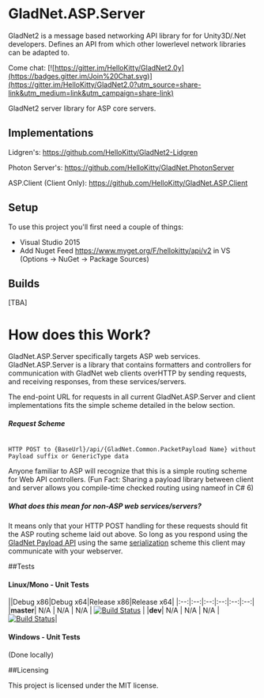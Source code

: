 # GladNet.ASP.Server

GladNet2 is a message based networking API library for for Unity3D/.Net developers. Defines an API from which other lowerlevel network libraries can be adapted to.

Come chat: [![https://gitter.im/HelloKitty/GladNet2.0y](https://badges.gitter.im/Join%20Chat.svg)](https://gitter.im/HelloKitty/GladNet2.0?utm_source=share-link&utm_medium=link&utm_campaign=share-link)

GladNet2 server library for ASP core servers.

## Implementations

Lidgren's: https://github.com/HelloKitty/GladNet2-Lidgren

Photon Server's: https://github.com/HelloKitty/GladNet.PhotonServer

ASP.Client (Client Only): https://github.com/HelloKitty/GladNet.ASP.Client

## Setup

To use this project you'll first need a couple of things:
  - Visual Studio 2015
  - Add Nuget Feed https://www.myget.org/F/hellokitty/api/v2 in VS (Options -> NuGet -> Package Sources)

## Builds

[TBA]

# How does this Work?

GladNet.ASP.Server specifically targets ASP web services. GladNet.ASP.Server is a library that contains formatters and controllers for communication with GladNet web clients overHTTP by sending requests, and receiving responses, from these services/servers. 

The end-point URL for requests in all current GladNet.ASP.Server and client implementations fits the simple scheme detailed in the below section.

##### Request Scheme

```

HTTP POST to {BaseUrl}/api/{GladNet.Common.PacketPayload Name} without Payload suffix or GenericType data

```

Anyone familiar to ASP will recognize that this is a simple routing scheme for Web API controllers. (Fun Fact: Sharing a payload library between client and server allows you compile-time checked routing using nameof in C# 6)

##### What does this mean for non-ASP web services/servers? 

It means only that your HTTP POST handling for these requests should fit the ASP routing scheme laid out above. So long as you respond using the [GladNet Payload API](https://github.com/HelloKitty/GladNet2/tree/master/src/GladNet.Payload) using the same [serialization](https://github.com/HelloKitty/GladNet2/tree/master/src/GladNet.Serializer) scheme this client may communicate with your webserver.

##Tests

#### Linux/Mono - Unit Tests
||Debug x86|Debug x64|Release x86|Release x64|
|:--:|:--:|:--:|:--:|:--:|:--:|
|**master**| N/A | N/A | N/A | [![Build Status](https://travis-ci.org/HelloKitty/GladNet.ASP.Server.svg?branch=master)](https://travis-ci.org/HelloKitty/GladNet.ASP.Server) |
|**dev**| N/A | N/A | N/A | [![Build Status](https://travis-ci.org/HelloKitty/GladNet.ASP.Server.svg?branch=dev)](https://travis-ci.org/HelloKitty/GladNet.ASP.Server)|

#### Windows - Unit Tests

(Done locally)

##Licensing

This project is licensed under the MIT license.
